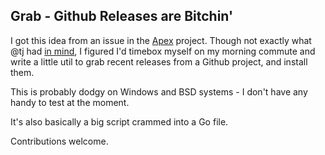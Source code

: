 Grab - Github Releases are Bitchin'
---

I got this idea from an issue in the [Apex](https://github.com/apex/apex) project.
Though not exactly what @tj had [in mind](https://github.com/apex/apex/issues/199), I figured I'd timebox myself on my morning commute and write a little util to grab recent releases from a Github project, and install them.


This is probably dodgy on Windows and BSD systems - I don't have any handy to test at the moment.

It's also basically a big script crammed into a Go file.

Contributions welcome.


